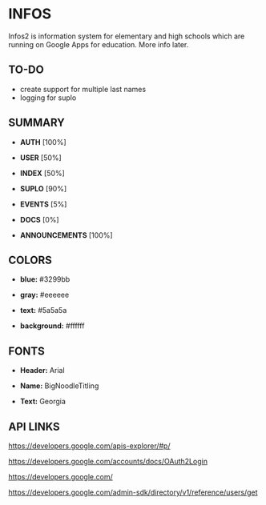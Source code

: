 INFOS
==============
Infos2 is information system for elementary and high schools which are running on Google Apps for education. More info later.

TO-DO
--------------
- create support for multiple last names
- logging for suplo

SUMMARY
--------------
- **AUTH**			[100%]

- **USER**			[50%]

- **INDEX**			[50%]

- **SUPLO**			[90%]

- **EVENTS**		[5%]

- **DOCS**			[0%]

- **ANNOUNCEMENTS**	[100%]

COLORS
--------------
- **blue:**			#3299bb

- **gray:** 		#eeeeee

- **text:**			#5a5a5a

- **background:**	#ffffff
	

FONTS
--------------
- **Header:**		Arial

- **Name:** 		BigNoodleTitling

- **Text:**			Georgia

API LINKS
--------------
https://developers.google.com/apis-explorer/#p/

https://developers.google.com/accounts/docs/OAuth2Login

https://developers.google.com/

https://developers.google.com/admin-sdk/directory/v1/reference/users/get